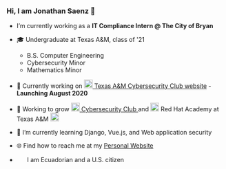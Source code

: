 ### Hi, I am Jonathan Saenz 👋

-  I’m currently working as a **IT Compliance Intern @ The City of Bryan**
- 🎓 Undergraduate at Texas A&M, class of '21
	- B.S. Computer Engineering
	- Cybersecurity Minor
	- Mathematics Minor

- 💼 Currently working on <a href="http://cybr.club"><img src="http://cybr.club/img/club-logos/blackShieldWhiteLogo750x750.png" height="20" width="20"> Texas A&M Cybersecurity Club website</a> - **Launching August 2020**

- 💯 Working to grow <a href="http://cybr.club"><img src="http://cybr.club/img/club-logos/blackShieldWhiteLogo750x750.png" height="20" width="20"> Cybersecurity Club </a> and 
  <img src="https://www.redhat.com/cms/managed-files/styles/xlarge/s3/RH_Academy_FullColor_RGB-193x200_0.png?itok=tsKGJgOS" height="20" width="20"> Red Hat Academy at 
  Texas A&M <img src="https://brandguide.tamu.edu/assets/img/tamu-logo.svg" height="20" width="20">
- 🌱 I’m currently learning Django, Vue.js, and Web application security
- 🌐 Find how to reach me at my [Personal Website](https://jonathanfsaenz.com)
- <img src="https://raw.githubusercontent.com/linssen/country-flag-icons/master/images/svg/ecu.svg" width="20" height="15" > I am Ecuadorian and a U.S. citizen
